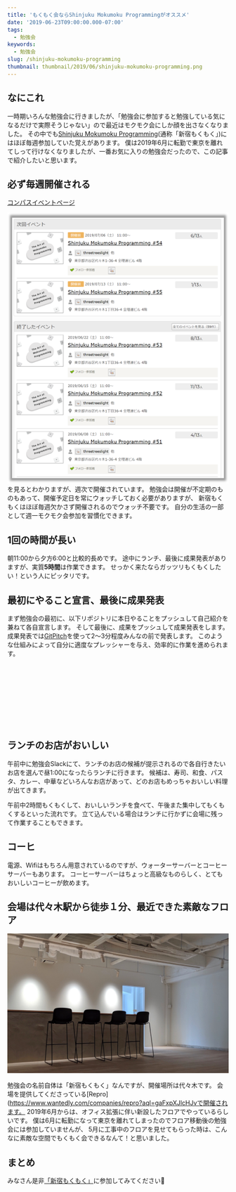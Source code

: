 ```yaml
---
title: 'もくもく会ならShinjuku Mokumoku Programmingがオススメ'
date: '2019-06-23T09:00:00.000-07:00'
tags:
  - 勉強会
keywords:
  - 勉強会
slug: /shinjuku-mokumoku-programming
thumbnail: thumbnail/2019/06/shinjuku-mokumoku-programming.png
---
```


## なにこれ

一時期いろんな勉強会に行きましたが、「勉強会に参加すると勉強している気になるだけで実際そうじゃない」ので最近はモクモク会にしか顔を出さなくなりました。
その中でも[Shinjuku Mokumoku Programming](https://shinjuku-moku.connpass.com/)(通称「新宿もくもく」)にはほぼ毎週参加していた覚えがあります。
僕は2019年6月に転勤で東京を離れてしって行けなくなりましたが、一番お気に入りの勉強会だったので、この記事で紹介したいと思います。

## 必ず毎週開催される

[コンパスイベントページ](https://shinjuku-moku.connpass.com/)

![](./connpass-event-list.png)を見るとわかりますが、週次で開催されています。
勉強会は開催が不定期のものもあって、開催予定日を常にウォッチしておく必要がありますが、
新宿もくもくはほぼ毎週欠かさず開催されるのでウォッチ不要です。
自分の生活の一部として週一モクモク会参加を習慣化できます。


## 1回の時間が長い

朝11:00から夕方6:00と比較的長めです。
途中にランチ、最後に成果発表がありますが、実質**5時間**は作業できます。
せっかく来たならガッツリもくもくしたい！という人にピッタリです。

## 最初にやること宣言、最後に成果発表

まず勉強会の最初に、以下リポジトリに本日やることをプッシュして自己紹介を兼ねて各自宣言します。
そして最後に、成果をプッシュして成果発表をします。
成果発表では[GitPitch](https://gitpitch.com/)を使って2～3分程度みんなの前で発表します。
このような仕組みによって自分に適度なプレッシャーを与え、効率的に作業を進められます。

<div class="iframely-embed"><div class="iframely-responsive" style="height: 140px; padding-bottom: 0;"><a href="https://github.com/shinjuku-mokumoku/shinjuku-mokumoku/tree/master/meetups" data-iframely-url="//cdn.iframe.ly/WUoeQH0"></a></div></div>

## ランチのお店がおいしい

午前中に勉強会Slackにて、ランチのお店の候補が提示されるので各自行きたいお店を選んで昼1:00になったらランチに行きます。
候補は、寿司、和食、パスタ、カレー、中華などいろんなお店があって、どのお店もめっちゃおいしい料理が出てきます。

午前中2時間もくもくして、おいしいランチを食べて、午後また集中してもくもくするといった流れです。
立て込んでいる場合はランチに行かずに会場に残って作業することもできます。

## コーヒ

電源、Wifiはもちろん用意されているのですが、ウォーターサーバーとコーヒーサーバーもあります。
コーヒーサーバーはちょっと高級なものらしく、とてもおいしいコーヒーが飲めます。

## 会場は代々木駅から徒歩１分、最近できた素敵なフロア

![](./image.png)

勉強会の名前自体は「新宿もくもく」なんですが、開催場所は代々木です。
会場を提供してくださっている[Repro](https://www.wantedly.com/companies/repro?aql=gaFxpXJlcHJvで開催されます。
2019年6月からは、オフィス拡張に伴い新設したフロアでやっているらしいです。
僕は6月に転勤になって東京を離れてしまったのでフロア移動後の勉強会には参加していませんが、
5月に工事中のフロアを見せてもらった時は、こんなに素敵な空間でもくもく会できるなんて！と思いました。


## まとめ

みなさん是非[「新宿もくもく」](https://shinjuku-moku.connpass.com/)に参加してみてください🍅

